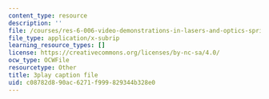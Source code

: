 ```yaml
---
content_type: resource
description: ''
file: /courses/res-6-006-video-demonstrations-in-lasers-and-optics-spring-2008/c08782d890ac6271f999829344b328e0_1XdKoZKHj5M.srt
file_type: application/x-subrip
learning_resource_types: []
license: https://creativecommons.org/licenses/by-nc-sa/4.0/
ocw_type: OCWFile
resourcetype: Other
title: 3play caption file
uid: c08782d8-90ac-6271-f999-829344b328e0
---
```

